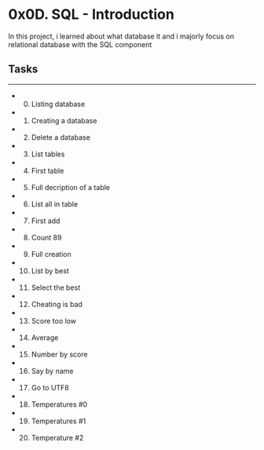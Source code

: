 # 0x0D. SQL - Introduction

In this project, i learned about what database it and i majorly focus on relational database with the SQL component

## Tasks
------------------------------------

* 0. Listing database
* 1. Creating a database
* 2. Delete a database
* 3. List tables
* 4. First table
* 5. Full decription of a table
* 6. List all in table
* 7. First add
* 8. Count 89
* 9. Full creation
* 10. List by best
* 11. Select the best
* 12. Cheating is bad
* 13. Score too low
* 14. Average
* 15. Number by score
* 16. Say by name
* 17. Go to UTF8
* 18. Temperatures #0
* 19. Temperatures #1
* 20. Temperature #2

